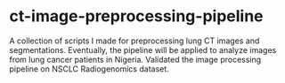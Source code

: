 # ct-image-preprocessing-pipeline

A collection of scripts I made for preprocessing lung CT images and segmentations. Eventually, the pipeline will be applied to analyze images from lung cancer patients in Nigeria. Validated the image processing pipeline on NSCLC Radiogenomics dataset.
